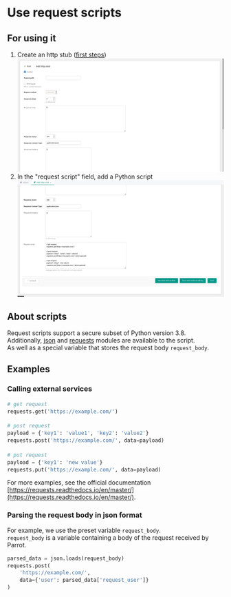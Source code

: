 # Use request scripts

## For using it
1. Create an http stub ([first steps](first-steps.html))
    ![](../images/05.jpg)
1. In the "request script" field, add a Python script
    ![](../images/06.jpg)

## About scripts
Request scripts support a secure subset of Python version 3.8.  
Additionally, [json](https://docs.python.org/3/library/json.html) and [requests](https://requests.readthedocs.io/en/master/) modules are available to the script.  
As well as a special variable that stores the request body `request_body`.  

## Examples
### Calling external services
```python
# get request
requests.get('https://example.com/')

# post request
payload = {'key1': 'value1', 'key2': 'value2'}
requests.post('https://example.com/', data=payload)

# put request
payload = {'key1': 'new value'}
requests.put('https://example.com/', data=payload)
```
For more examples, see the official documentation [https://requests.readthedocs.io/en/master/](https://requests.readthedocs.io/en/master/).

### Parsing the request body in json format
For example, we use the preset variable `request_body`.  
`request_body` is a variable containing a body of the request received by Parrot.
```python
parsed_data = json.loads(request_body)
requests.post(
    'https://example.com/',
    data={'user': parsed_data['request_user']}
)
```
